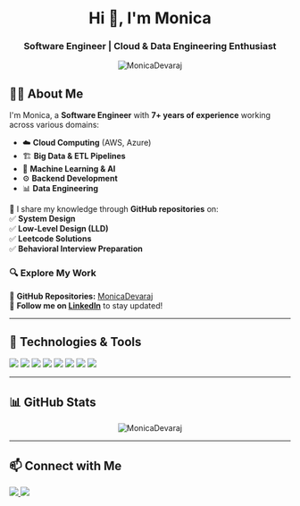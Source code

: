 <h1 align="center">Hi 👋, I'm Monica</h1>
<h3 align="center">Software Engineer | Cloud & Data Engineering Enthusiast</h3>

<p align="center">
  <img src="https://komarev.com/ghpvc/?username=MonicaDevaraj&label=Profile%20Views&color=0e75b6&style=flat" alt="MonicaDevaraj" />
</p>

## 👩‍💻 About Me  
I'm Monica, a **Software Engineer** with **7+ years of experience** working across various domains:  
- ☁️ **Cloud Computing** (AWS, Azure)  
- 🏗 **Big Data & ETL Pipelines**  
- 🧠 **Machine Learning & AI**  
- ⚙️ **Backend Development**  
- 📊 **Data Engineering**  

🚀 I share my knowledge through **GitHub repositories** on:  
✅ **System Design**  
✅ **Low-Level Design (LLD)**  
✅ **Leetcode Solutions**  
✅ **Behavioral Interview Preparation**  

### 🔍 **Explore My Work**  
🔗 **GitHub Repositories:** [MonicaDevaraj](https://github.com/MonicaDevaraj?tab=repositories)  
📢 **Follow me on [LinkedIn](https://www.linkedin.com/in/monica)** to stay updated!  

---

## 🚀 Technologies & Tools  
<p align="left">
  <img src="https://img.shields.io/badge/Python-3776AB?style=for-the-badge&logo=python&logoColor=white" />
  <img src="https://img.shields.io/badge/Java-ED8B00?style=for-the-badge&logo=java&logoColor=white" />
  <img src="https://img.shields.io/badge/Spark-FDEE21?style=for-the-badge&logo=apache-spark&logoColor=black" />
  <img src="https://img.shields.io/badge/AWS-232F3E?style=for-the-badge&logo=amazon-aws&logoColor=white" />
  <img src="https://img.shields.io/badge/Azure-0089D6?style=for-the-badge&logo=microsoft-azure&logoColor=white" />
  <img src="https://img.shields.io/badge/PostgreSQL-316192?style=for-the-badge&logo=postgresql&logoColor=white" />
  <img src="https://img.shields.io/badge/Kafka-231F20?style=for-the-badge&logo=apache-kafka&logoColor=white" />
  <img src="https://img.shields.io/badge/Git-F05032?style=for-the-badge&logo=git&logoColor=white" />
</p>

---

## 📊 GitHub Stats  
<p align="center">
  <img src="https://github-readme-stats.vercel.app/api?username=MonicaDevaraj&show_icons=true&theme=radical" alt="MonicaDevaraj" />
</p>

---

## 📫 Connect with Me  
<p align="left">
  <a href="mailto:connect.monicadevaraj@gmail.com">
    <img src="https://img.shields.io/badge/Email-D14836?style=for-the-badge&logo=gmail&logoColor=white" />
  </a>
  <a href="https://linkedin.com/in/in/monica-devaraj">
    <img src="https://img.shields.io/badge/LinkedIn-0077B5?style=for-the-badge&logo=linkedin&logoColor=white" />
  </a>
</p>
